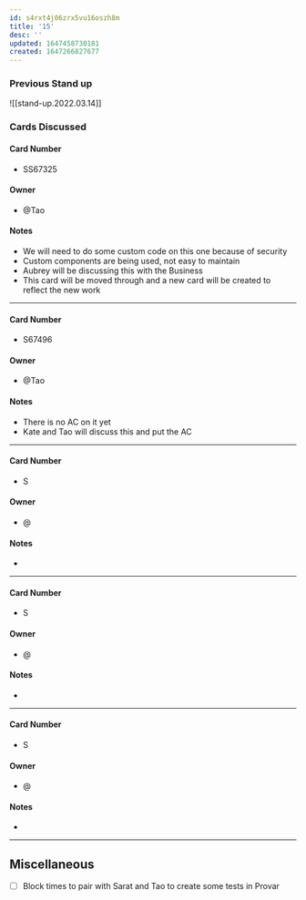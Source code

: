 ```yaml
---
id: s4rxt4j06zrx5vu16oszh8m
title: '15'
desc: ''
updated: 1647458730181
created: 1647266827677
---
```


### Previous Stand up
![[stand-up.2022.03.14]]

### Cards Discussed 
#### Card Number
- SS67325
#### Owner
- @Tao 
#### Notes
- We will need to do some custom code on this one because of security  
- Custom components are being used, not easy to maintain
- Aubrey will be discussing this with the Business 
- This card will be moved through and a new card will be created to reflect the new work
---
#### Card Number
- S67496
#### Owner
- @Tao 
#### Notes
- There is no AC on it yet
- Kate and Tao will discuss this and put the AC 
---
#### Card Number
- S
#### Owner
- @ 
#### Notes
- 
---
#### Card Number
- S
#### Owner
- @ 
#### Notes
-
---
#### Card Number
- S
#### Owner
- @ 
#### Notes
-
---
## Miscellaneous
- [ ] Block times to pair with Sarat and Tao to create some tests in Provar 
